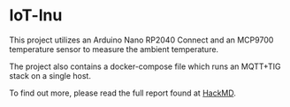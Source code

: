 # IoT-lnu
This project utilizes an Arduino Nano RP2040 Connect and an MCP9700 temperature
sensor to measure the ambient temperature. 

The project also contains a docker-compose file which runs an MQTT+TIG stack on 
a single host.

To find out more, please read the full report found at 
[HackMD](https://hackmd.io/@ceph/BkjcZTptc).